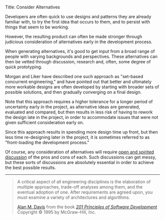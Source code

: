 Title: Consider Alternatives

Developers are often quick to use designs and patterns they are already familiar with, to try the first idea that occurs to them, and to persist with things that seem to be working.

However, the resulting product can often be made stronger through judicious consideration of alternatives early in the development process.

When generating alternatives, it's good to get input from a broad range of people with varying backgrounds and perspectives. These alternatives can then be vetted through discussion, research and, often, some degree of quick prototyping.

Morgan and Liker have described one such approach as "set-based concurrent engineering," and have pointed out that better and ultimately more workable designs are often developed by starting with broader sets of possible solutions, and then gradually converging on a final design.

Note that this approach requires a higher tolerance for a longer period of uncertainty early in the project, as alternative ideas are generated, evaluated and compared, but then results in less risk of having to rework the design late in the project, in order to accommodate issues that were not given sufficient consideration early on.

Since this approach results in spending more design time up front, but then less time re-designing later in the project, it is sometimes referred to as "front-loading the development process."

Of course, any consideration of alternatives will require [open and spirited discussion][arguments] of the pros and cons of each. Such discussions can get messy, but these sorts of discussions are absolutely essential in order to achieve the best possible results.

----

<blockquote>
<p>
A critical aspect of all engineering disciplines is the elaboration of multiple approaches, trade-off analyses among them, and the eventual adoption of one. After requirements are agreed upon, you <em>must</em> examine a variety of architectures and algorithms.</p>

<footer>
<a href="http://en.wikipedia.org/wiki/Alan_M._Davis" target="ref">Alan M. Davis</a> from the book <cite><a href="bibliography.html#davis-1995">201 Principles of Software Development</a></cite> Copyright &copy; 1995 by McGraw-Hill, Inc.
</footer>
</blockquote>

[arguments]: have-wonderful-arguments.html


